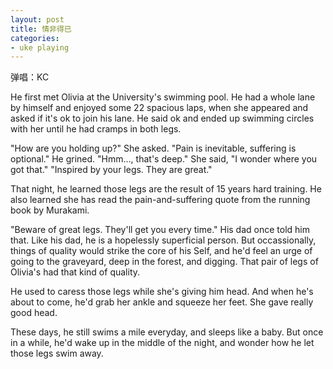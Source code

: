```yaml
---
layout: post
title: 情非得已
categories:
- uke playing
---
```

弹唱：KC

He first met Olivia at the University's swimming pool. He had a whole lane by himself and enjoyed some 22 spacious laps, when she appeared and asked if it's ok to join his lane. He said ok and ended up swimming circles with her until he had cramps in both legs.  

"How are you holding up?" She asked. 
"Pain is inevitable, suffering is optional." He grined.
"Hmm..., that's deep." She said, "I wonder where you got that."
"Inspired by your legs. They are great." 

That night, he learned those legs are the result of 15 years hard training. He also learned she has read the pain-and-suffering quote from the running book by Murakami.

"Beware of great legs. They'll get you every time." His dad once told him that. Like his dad, he is a hopelessly superficial person. But occassionally, things of quality would strike the core of his Self, and he'd feel an urge of going to the graveyard, deep in the forest, and digging. That pair of legs of Olivia's had that kind of quality. 

He used to caress those legs while she's giving him head. And when he's about to come, he'd grab her ankle and squeeze her feet. She gave really good head. 

These days, he still swims a mile everyday, and sleeps like a baby. But once in a while, he'd wake up in the middle of the night, and wonder how he let those legs swim away.